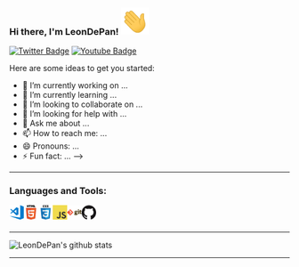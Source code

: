 ### Hi there, I'm LeonDePan! <img src="https://raw.githubusercontent.com/ABSphreak/ABSphreak/master/gifs/Hi.gif" width="50px"></h2>
[![Twitter Badge](https://img.shields.io/badge/-@SBlackDoor-1ca0f1?style=flat-square&labelColor=1ca0f1&logo=twitter&logoColor=white&link=twitter)][twitter] 
[![Youtube Badge](https://img.shields.io/badge/-LeonDePan-c14438?style=flat-square&logo=youtube&logoColor=white)][youtube]
<!--
**LeonDePan/LeonDePan** is a ✨ _special_ ✨ repository because its `README.md` (this file) appears on your GitHub profile.-->

Here are some ideas to get you started:

- 🔭 I’m currently working on ...
- 🌱 I’m currently learning ...
- 👯 I’m looking to collaborate on ...
- 🤔 I’m looking for help with ...
- 💬 Ask me about ...
- 📫 How to reach me: ...
- 😄 Pronouns: ...
- ⚡ Fun fact: ...
-->

---

### Languages and Tools:
<img align="left" alt="Visual Studio Code" width="26px" src="https://raw.githubusercontent.com/github/explore/80688e429a7d4ef2fca1e82350fe8e3517d3494d/topics/visual-studio-code/visual-studio-code.png" />
<img align="left" alt="HTML5" width="26px" src="https://raw.githubusercontent.com/github/explore/80688e429a7d4ef2fca1e82350fe8e3517d3494d/topics/html/html.png" />
<img align="left" alt="CSS3" width="26px" src="https://raw.githubusercontent.com/github/explore/80688e429a7d4ef2fca1e82350fe8e3517d3494d/topics/css/css.png" />
<img align="left" alt="JavaScript" width="26px" src="https://raw.githubusercontent.com/github/explore/80688e429a7d4ef2fca1e82350fe8e3517d3494d/topics/javascript/javascript.png"/>
<img align="left" alt="Git" width="26px" src="https://raw.githubusercontent.com/github/explore/80688e429a7d4ef2fca1e82350fe8e3517d3494d/topics/git/git.png" />
<img align="left" alt="GitHub" width="26px" src="https://raw.githubusercontent.com/github/explore/78df643247d429f6cc873026c0622819ad797942/topics/github/github.png" />
<br />
<br />

---

![LeonDePan's github stats](https://github-readme-stats.vercel.app/api?username=LeonDePan&hide=[%22issues%22]&show_icons=true&theme=tokyonight)

---

[youtube]: https://www.youtube.com/channel/UCN5G_qV6hoLkueiiMklnPIw
[twitter]: https://twitter.com/SBlackDoor
